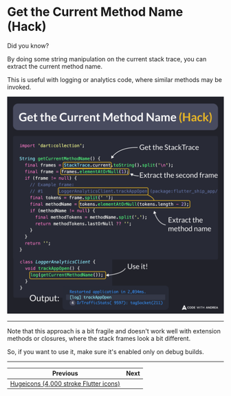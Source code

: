 # Get the Current Method Name (Hack)


Did you know?

By doing some string manipulation on the current stack trace, you can extract the current method name.

This is useful with logging or analytics code, where similar methods may be invoked.

![](174.png)

<!--

import 'dart:collection';

String getCurrentMethodName() {
  final frames = StackTrace.current.toString().split('\n');
  final frame = frames.elementAtOrNull(1);
  if (frame != null) {
    // Example frame:
    // #1      LoggerAnalyticsClient.trackAppOpen (package:flutter_ship_app/src/monitoring/logger_analytics_client.dart:28:9)
    final tokens = frame.split(' ');
    final methodName = tokens.elementAtOrNull(tokens.length - 2);
    if (methodName != null) {
      final methodTokens = methodName.split('.');
      return methodTokens.lastOrNull ?? '';
    }
  }
  return '';
}

class LoggerAnalyticsClient {
  void trackAppOpen() {
    log(getCurrentMethodName());
  }
}

// Output:
// Restarted application in 2,034ms.
// [log] trackAppOpen
// 4 D/TrafficStats( 9597): tagSocket(211)

-->

---

Note that this approach is a bit fragile and doesn't work well with extension methods or closures, where the stack frames look a bit different.

So, if you want to use it, make sure it's enabled only on debug builds. 


---

| Previous | Next |
| -------- | ---- |
| [Hugeicons (4,000 stroke Flutter icons)](../0173-hugeicons-flutter-stroke-icons/index.md) |  |

<!-- TWITTER|https://x.com/biz84/status/1815754159666176419 -->
<!-- LINKEDIN|https://www.linkedin.com/posts/andreabizzotto_did-you-know-by-doing-some-string-manipulation-activity-7221520196753133568-fGId  -->


